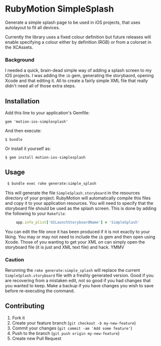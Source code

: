# RubyMotion SimpleSplash

Generate a simple splash page to be used in iOS projects, that uses autolayout to fit all devices.

Currently the library uses a fixed colour definition but future releases will enable specifying a colour either by definition (RGB) or from a colorset in the XCAssets.

### Background

I needed a quick, brain-dead simple way of adding a splash screen to my iOS projects. I was adding the `ib` gem, generating the storybaord, opening Xcode and that editing it. All to create a fairly simple XML file that really didn't need all of those extra steps.

## Installation

Add this line to your application's Gemfile:

    gem 'motion-ios-simplesplash'

And then execute:

    $ bundle

Or install it yourself as:

    $ gem install motion-ios-simplesplash

## Usage

```bash
 $ bundle exec rake generate:simple_splash
```

This will generate the file `SimpleSplash.storyboard` in the resources directory of your project. RubyMotion will automatically compile this files and copy it to your application resources. You will need to specify that the storyboard file should be used as the splash screen. This is done by adding the following to your `Rakefile`:

```ruby
     app.info_plist['UILaunchStoryboardName'] = 'SimpleSplash'
``` 

You can edit the file once it has been produced if it is not exactly to your liking. You may or may not need to include the `ib` gem and then open using Xcode. Those of you wanting to get your *XML on* can simply open the storyboard file (it is just and XML text file) and hack. YMMV

### Caution
Rerunning the `rake generate:simple_splash` will replace the current `SimpleSplash.storyboard` file with a freshly generated version. Good if you are recovering from a mistaken edit, not so good if you had changes that you wanted to keep. Make a backup if you have changes you wish to save before re-executing the command.

## Contributing

1. Fork it
2. Create your feature branch (`git checkout -b my-new-feature`)
3. Commit your changes (`git commit -am 'Add some feature'`)
4. Push to the branch (`git push origin my-new-feature`)
5. Create new Pull Request
